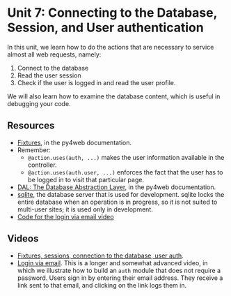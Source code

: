 # Unit 7: Connecting to the Database, Session, and User authentication

In this unit, we learn how to do the actions that are necessary to service almost all web requests, namely: 
1. Connect to the database
1. Read the user session
1. Check if the user is logged in and read the user profile. 

We will also learn how to examine the database content, which is useful in debugging your code. 

## Resources

* [Fixtures](https://py4web.com/_documentation/static/en/chapter-06.html), in the py4web documentation.
* Remember: 
    * `@action.uses(auth, ...)` makes the user information available in the controller.  
    * `@action.uses(auth.user, ...)` enforces the fact that the user has to be logged in to visit that particular page. 
* [DAL: The Database Abstraction Layer](https://py4web.com/_documentation/static/en/chapter-07.html), in the py4web documentation.
* [sqlite](https://sqlite.org/index.html), the database server that is used for development.  sqlite locks the entire database when an operation is in progress, so it is not suited to multi-user sites; it is used only in development. 
* [Code for the login via email video](https://bitbucket.org/luca_de_alfaro/login_via_email/)

## Videos

* [Fixtures, sessions, connection to the database, user auth](https://drive.google.com/file/d/1wKCUvEbM8lNO2sD95TfZ2YIT0_EFEy8J/view?usp=sharing).
* [Login via email](https://drive.google.com/file/d/13jYWPT3pezVC17WsgRf-b9jS_nSNuafq/view?usp=sharing).  This is a longer and somewhat advanced video, in which we illustrate how to build an `auth` module that does not require a password.  Users sign in by entering their email address.  They receive a link sent to that email, and clicking on the link logs them in. 

